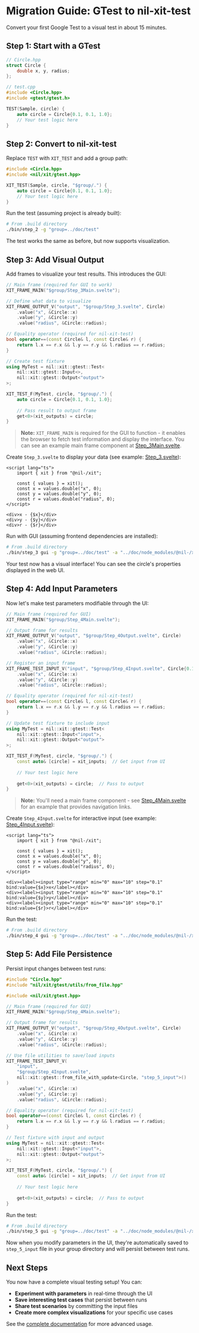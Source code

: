 # Migration Guide: GTest to nil-xit-test

Convert your first Google Test to a visual test in about 15 minutes.

## Step 1: Start with a GTest

```cpp
// Circle.hpp
struct Circle {
    double x, y, radius;
};

// test.cpp
#include <Circle.hpp>
#include <gtest/gtest.h>

TEST(Sample, circle) {
    auto circle = Circle{0.1, 0.1, 1.0};
    // Your test logic here
}
```

## Step 2: Convert to nil-xit-test

Replace `TEST` with `XIT_TEST` and add a group path:

```cpp
#include <Circle.hpp>
#include <nil/xit/gtest.hpp>

XIT_TEST(Sample, circle, "$group/.") {
    auto circle = Circle{0.1, 0.1, 1.0};
    // Your test logic here
}
```

Run the test (assuming project is already built):
```bash
# From .build directory
./bin/step_2 -g "group=../doc/test"
```

The test works the same as before, but now supports visualization.

## Step 3: Add Visual Output

Add frames to visualize your test results. This introduces the GUI:

```cpp
// Main frame (required for GUI to work)
XIT_FRAME_MAIN("$group/Step_3Main.svelte");

// Define what data to visualize
XIT_FRAME_OUTPUT_V("output", "$group/Step_3.svelte", Circle)
    .value("x", &Circle::x)
    .value("y", &Circle::y)
    .value("radius", &Circle::radius);

// Equality operator (required for nil-xit-test)
bool operator==(const Circle& l, const Circle& r) {
    return l.x == r.x && l.y == r.y && l.radius == r.radius;
}

// Create test fixture
using MyTest = nil::xit::gtest::Test<
    nil::xit::gtest::Input<>,
    nil::xit::gtest::Output<"output">
>;

XIT_TEST_F(MyTest, circle, "$group/.") {
    auto circle = Circle{0.1, 0.1, 1.0};
    
    // Pass result to output frame
    get<0>(xit_outputs) = circle;
}
```

> **Note:** `XIT_FRAME_MAIN` is required for the GUI to function - it enables the browser to fetch test information and display the interface. You can see an example main frame component at [Step_3Main.svelte](./test/Step_3Main.svelte).

Create `Step_3.svelte` to display your data (see example: [Step_3.svelte](./test/Step_3.svelte)):

```svelte
<script lang="ts">
    import { xit } from "@nil-/xit";
    
    const { values } = xit();
    const x = values.double("x", 0);
    const y = values.double("y", 0);
    const r = values.double("radius", 0);
</script>

<div>x - {$x}</div>
<div>y - {$y}</div>
<div>r - {$r}</div>
```

Run with GUI (assuming frontend dependencies are installed):

```bash
# From .build directory
./bin/step_3 gui -g "group=../doc/test" -a "../doc/node_modules/@nil-/xit/assets"
```

Your test now has a visual interface! You can see the circle's properties displayed in the web UI.

## Step 4: Add Input Parameters

Now let's make test parameters modifiable through the UI:

```cpp
// Main frame (required for GUI)
XIT_FRAME_MAIN("$group/Step_4Main.svelte");

// Output frame for results
XIT_FRAME_OUTPUT_V("output", "$group/Step_4Output.svelte", Circle)
    .value("x", &Circle::x)
    .value("y", &Circle::y)
    .value("radius", &Circle::radius);

// Register an input frame
XIT_FRAME_TEST_INPUT_V("input", "$group/Step_4Input.svelte", Circle{0.1, 0.1, 0.1})
    .value("x", &Circle::x)
    .value("y", &Circle::y)
    .value("radius", &Circle::radius);

// Equality operator (required for nil-xit-test)
bool operator==(const Circle& l, const Circle& r) {
    return l.x == r.x && l.y == r.y && l.radius == r.radius;
}

// Update test fixture to include input
using MyTest = nil::xit::gtest::Test<
    nil::xit::gtest::Input<"input">,
    nil::xit::gtest::Output<"output">
>;

XIT_TEST_F(MyTest, circle, "$group/.") {
    const auto& [circle] = xit_inputs;  // Get input from UI
    
    // Your test logic here
    
    get<0>(xit_outputs) = circle;  // Pass to output
}
```

> **Note:** You'll need a main frame component - see [Step_4Main.svelte](./test/Step_4Main.svelte) for an example that provides navigation links.

Create `Step_4Input.svelte` for interactive input (see example: [Step_4Input.svelte](./test/Step_4Input.svelte)):

```svelte
<script lang="ts">
    import { xit } from "@nil-/xit";
    
    const { values } = xit();
    const x = values.double("x", 0);
    const y = values.double("y", 0);
    const r = values.double("radius", 0);
</script>

<div><label><input type="range" min="0" max="10" step="0.1" bind:value={$x}>x</label></div>
<div><label><input type="range" min="0" max="10" step="0.1" bind:value={$y}>y</label></div>
<div><label><input type="range" min="0" max="10" step="0.1" bind:value={$r}>r</label></div>
```

Run the test:

```bash
# From .build directory
./bin/step_4 gui -g "group=../doc/test" -a "../doc/node_modules/@nil-/xit/assets"
```

## Step 5: Add File Persistence

Persist input changes between test runs:

```cpp
#include "Circle.hpp"
#include "nil/xit/gtest/utils/from_file.hpp"

#include <nil/xit/gtest.hpp>

// Main frame (required for GUI)
XIT_FRAME_MAIN("$group/Step_4Main.svelte");

// Output frame for results
XIT_FRAME_OUTPUT_V("output", "$group/Step_4Output.svelte", Circle)
    .value("x", &Circle::x)
    .value("y", &Circle::y)
    .value("radius", &Circle::radius);

// Use file utilities to save/load inputs
XIT_FRAME_TEST_INPUT_V(
    "input", 
    "$group/Step_4Input.svelte",
    nil::xit::gtest::from_file_with_update<Circle, "step_5_input">()
)
    .value("x", &Circle::x)
    .value("y", &Circle::y)
    .value("radius", &Circle::radius);

// Equality operator (required for nil-xit-test)
bool operator==(const Circle& l, const Circle& r) {
    return l.x == r.x && l.y == r.y && l.radius == r.radius;
}

// Test fixture with input and output
using MyTest = nil::xit::gtest::Test<
    nil::xit::gtest::Input<"input">,
    nil::xit::gtest::Output<"output">
>;

XIT_TEST_F(MyTest, circle, "$group/.") {
    const auto& [circle] = xit_inputs;  // Get input from UI
    
    // Your test logic here
    
    get<0>(xit_outputs) = circle;  // Pass to output
}
```

Run the test:

```bash
# From .build directory
./bin/step_5 gui -g "group=../doc/test" -a "../doc/node_modules/@nil-/xit/assets"
```

Now when you modify parameters in the UI, they're automatically saved to `step_5_input` file in your group directory and will persist between test runs.

## Next Steps

You now have a complete visual testing setup! You can:

- **Experiment with parameters** in real-time through the UI
- **Save interesting test cases** that persist between runs
- **Share test scenarios** by committing the input files
- **Create more complex visualizations** for your specific use cases

See the [complete documentation](./01-gtest.md) for more advanced usage.